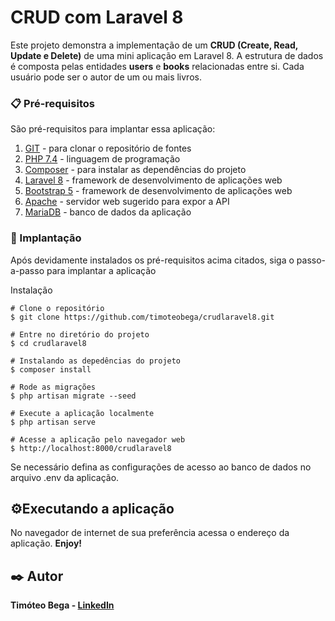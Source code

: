 # CRUD com Laravel 8

Este projeto demonstra a implementação de um <b>CRUD (Create, Read, Update e Delete)</b> de uma mini aplicação em Laravel 8.
A estrutura de dados é composta pelas entidades <b>users</b> e <b>books</b> relacionadas entre si. Cada usuário pode ser o autor de um ou mais livros.


### 📋 Pré-requisitos

São pré-requisitos para implantar essa aplicação:
1. [GIT](https://git-scm.com/downloads) - para clonar o repositório de fontes
2. [PHP 7.4](https:/php.net) - linguagem de programação
3. [Composer](https://getcomposer.org/download/) - para instalar as dependências do projeto
4. [Laravel 8](https://laravel.com/docs/8.x) - framework de desenvolvimento de aplicações web
5. [Bootstrap 5](https://getbootstrap.com/) - framework de desenvolvimento de aplicações web
6. [Apache](https://www.apachefriends.org/pt_br/index.html) - servidor web sugerido para expor a API
7. [MariaDB](https://mariadb.org/download) - banco de dados da aplicação

### 🔧 Implantação

Após devidamente instalados os pré-requisitos acima citados, siga o passo-a-passo para implantar a aplicação

Instalação
```
# Clone o repositório
$ git clone https://github.com/timoteobega/crudlaravel8.git

# Entre no diretório do projeto
$ cd crudlaravel8

# Instalando as depedências do projeto
$ composer install

# Rode as migrações
$ php artisan migrate --seed

# Execute a aplicação localmente
$ php artisan serve

# Acesse a aplicação pelo navegador web
$ http://localhost:8000/crudlaravel8
```
Se necessário defina as configurações de acesso ao banco de dados no arquivo .env da aplicação.

## ⚙️Executando a aplicação

No navegador de internet de sua preferência acessa o endereço da aplicação. <b>Enjoy!<b>

## ✒️ Autor
**Timóteo Bega** - [LinkedIn](https://www.linkedin.com/in/timoteobega/)
